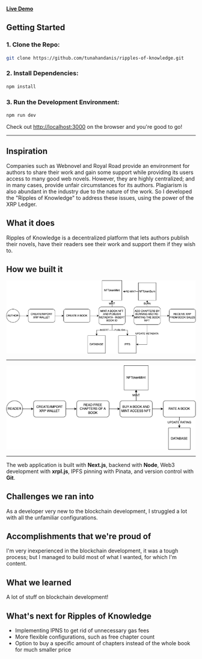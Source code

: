**[Live Demo](https://ripples-of-knowledge.vercel.app/)**

## Getting Started

### 1. Clone the Repo:

```bash
git clone https://github.com/tunahandanis/ripples-of-knowledge.git
```

### 2. Install Dependencies:

```bash
npm install
```

### 3. Run the Development Environment:

```bash
npm run dev
```

Check out [http://localhost:3000](http://localhost:3000) on the browser and you're good to go!

---

## Inspiration

Companies such as Webnovel and Royal Road provide an environment for authors to share their work and gain some support while providing its users access to many good web novels. However, they are highly centralized; and in many cases, provide unfair circumstances for its authors. Plagiarism is also abundant in the industry due to the nature of the work. So I developed the "Ripples of Knowledge" to address these issues, using the power of the XRP Ledger.

## What it does

Ripples of Knowledge is a decentralized platform that lets authors publish their novels, have their readers see their work and support them if they wish to.

## How we built it

<img src="./public/assets/author-diagram.png" width="750">

---

<img src="./public/assets/reader-diagram.png" width="750">

---

The web application is built with **Next.js**, backend with **Node**, Web3 development with **xrpl.js**, IPFS pinning with Pinata, and version control with **Git**.

## Challenges we ran into

As a developer very new to the blockchain development, I struggled a lot with all the unfamiliar configurations.

## Accomplishments that we're proud of

I'm very inexperienced in the blockchain development, it was a tough process; but I managed to build most of what I wanted, for which I'm content.

## What we learned

A lot of stuff on blockchain development!

## What's next for Ripples of Knowledge

- Implementing IPNS to get rid of unnecessary gas fees
- More flexible configurations, such as free chapter count
- Option to buy a specific amount of chapters instead of the whole book for much smaller price
